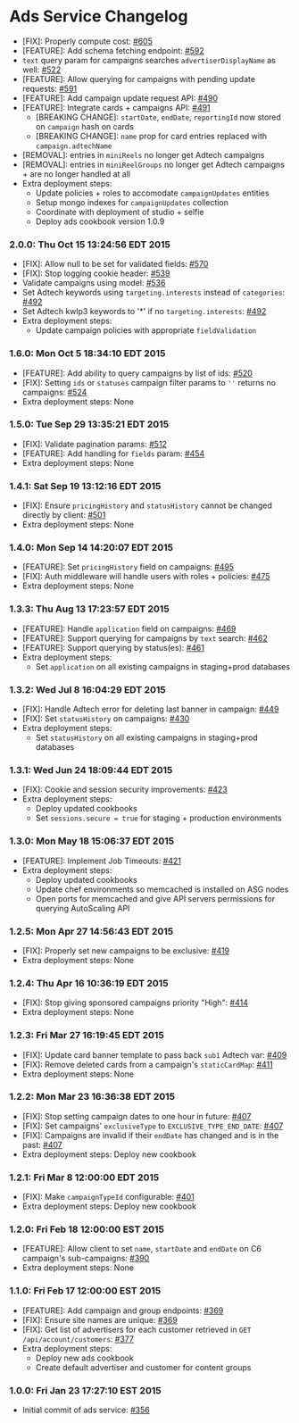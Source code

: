 # Ads Service Changelog

* [FIX]: Properly compute cost: [#605](https://github.com/cinema6/cwrx/issues/605)
* [FEATURE]: Add schema fetching endpoint: [#592](https://github.com/cinema6/cwrx/issues/592)
* `text` query param for campaigns searches `advertiserDisplayName` as well: [#522](https://github.com/cinema6/cwrx/issues/522)
* [FEATURE]: Allow querying for campaigns with pending update requests: [#591](https://github.com/cinema6/cwrx/issues/591)
* [FEATURE]: Add campaign update request API: [#490](https://github.com/cinema6/cwrx/issues/490)
* [FEATURE]: Integrate cards + campaigns API: [#491](https://github.com/cinema6/cwrx/issues/491)
    * [BREAKING CHANGE]: `startDate`, `endDate`, `reportingId` now stored on `campaign` hash on cards
    * [BREAKING CHANGE]: `name` prop for card entries replaced with `campaign.adtechName`
* [REMOVAL]: entries in `miniReels` no longer get Adtech campaigns
* [REMOVAL]: entries in `miniReelGroups` no longer get Adtech campaigns + are no longer handled at all
* Extra deployment steps:
    * Update policies + roles to accomodate `campaignUpdates` entities
    * Setup mongo indexes for `campaignUpdates` collection
    * Coordinate with deployment of studio + selfie
    * Deploy ads cookbook version 1.0.9

### 2.0.0: Thu Oct 15 13:24:56 EDT 2015
* [FIX]: Allow null to be set for validated fields: [#570](https://github.com/cinema6/cwrx/issues/570)
* [FIX]: Stop logging cookie header: [#539](https://github.com/cinema6/cwrx/issues/539)
* Validate campaigns using model: [#536](https://github.com/cinema6/cwrx/issues/536)
* Set Adtech keywords using `targeting.interests` instead of `categories`: [#492](https://github.com/cinema6/cwrx/issues/492)
* Set Adtech kwlp3 keywords to '*' if no `targeting.interests`: [#492](https://github.com/cinema6/cwrx/issues/492)
* Extra deployment steps:
    * Update campaign policies with appropriate `fieldValidation`

### 1.6.0: Mon Oct  5 18:34:10 EDT 2015
* [FEATURE]: Add ability to query campaigns by list of ids: [#520](https://github.com/cinema6/cwrx/issues/520)
* [FIX]: Setting `ids` or `statuses` campaign filter params to `''` returns no campaigns: [#524](https://github.com/cinema6/cwrx/issues/524)
* Extra deployment steps: None

### 1.5.0: Tue Sep 29 13:35:21 EDT 2015
* [FIX]: Validate pagination params: [#512](https://github.com/cinema6/cwrx/issues/512)
* [FEATURE]: Add handling for `fields` param: [#454](https://github.com/cinema6/cwrx/issues/454)
* Extra deployment steps: None

### 1.4.1: Sat Sep 19 13:12:16 EDT 2015
* [FIX]: Ensure `pricingHistory` and `statusHistory` cannot be changed directly by client: [#501](https://github.com/cinema6/cwrx/pull/501)
* Extra deployment steps: None

### 1.4.0: Mon Sep 14 14:20:07 EDT 2015
* [FEATURE]: Set `pricingHistory` field on campaigns: [#495](https://github.com/cinema6/cwrx/issues/495)
* [FIX]: Auth middleware will handle users with roles + policies: [#475](https://github.com/cinema6/cwrx/pull/475)
* Extra deployment steps: None

### 1.3.3: Thu Aug 13 17:23:57 EDT 2015
* [FEATURE]: Handle `application` field on campaigns: [#469](https://github.com/cinema6/cwrx/issues/469)
* [FEATURE]: Support querying for campaigns by `text` search: [#462](https://github.com/cinema6/cwrx/issues/462)
* [FEATURE]: Support querying by status(es): [#461](https://github.com/cinema6/cwrx/issues/461)
* Extra deployment steps:
    * Set `application` on all existing campaigns in staging+prod databases

### 1.3.2: Wed Jul  8 16:04:29 EDT 2015
* [FIX]: Handle Adtech error for deleting last banner in campaign: [#449](https://github.com/cinema6/cwrx/issues/449)
* [FIX]: Set `statusHistory` on campaigns: [#430](https://github.com/cinema6/cwrx/issues/423)
* Extra deployment steps:
    * Set `statusHistory` on all existing campaigns in staging+prod databases

### 1.3.1: Wed Jun 24 18:09:44 EDT 2015
* [FIX]: Cookie and session security improvements: [#423](https://github.com/cinema6/cwrx/pull/423)
* Extra deployment steps:
    * Deploy updated cookbooks
    * Set `sessions.secure = true` for staging + production environments

### 1.3.0: Mon May 18 15:06:37 EDT 2015
* [FEATURE]: Implement Job Timeouts: [#421](https://github.com/cinema6/cwrx/pull/421)
* Extra deployment steps:
    * Deploy updated cookbooks
    * Update chef environments so memcached is installed on ASG nodes
    * Open ports for memcached and give API servers permissions for querying AutoScaling API

### 1.2.5: Mon Apr 27 14:56:43 EDT 2015
* [FIX]: Properly set new campaigns to be exclusive: [#419](https://github.com/cinema6/cwrx/pull/419)
* Extra deployment steps: None

### 1.2.4: Thu Apr 16 10:36:19 EDT 2015
* [FIX]: Stop giving sponsored campaigns priority "High": [#414](https://github.com/cinema6/cwrx/pull/414)
* Extra deployment steps: None

### 1.2.3: Fri Mar 27 16:19:45 EDT 2015
* [FIX]: Update card banner template to pass back `sub1` Adtech var: [#409](https://github.com/cinema6/cwrx/pull/409)
* [FIX]: Remove deleted cards from a campaign's `staticCardMap`: [#411](https://github.com/cinema6/cwrx/pull/411)
* Extra deployment steps: None

### 1.2.2: Mon Mar 23 16:36:38 EDT 2015
* [FIX]: Stop setting campaign dates to one hour in future: [#407](https://github.com/cinema6/cwrx/pull/407)
* [FIX]: Set campaigns' `exclusiveType` to `EXCLUSIVE_TYPE_END_DATE`: [#407](https://github.com/cinema6/cwrx/pull/407)
* [FIX]: Campaigns are invalid if their `endDate` has changed and is in the past: [#407](https://github.com/cinema6/cwrx/pull/407)
* Extra deployment steps: Deploy new cookbook

### 1.2.1: Fri Mar 8 12:00:00 EDT 2015
* [FIX]: Make `campaignTypeId` configurable: [#401](https://github.com/cinema6/cwrx/pull/401)
* Extra deployment steps: Deploy new cookbook

### 1.2.0: Fri Feb 18 12:00:00 EST 2015
* [FEATURE]: Allow client to set `name`, `startDate` and `endDate` on C6 campaign's sub-campaigns: [#390](https://github.com/cinema6/cwrx/pull/390)
* Extra deployment steps: None

### 1.1.0: Fri Feb 17 12:00:00 EST 2015
* [FEATURE]: Add campaign and group endpoints: [#369](https://github.com/cinema6/cwrx/pull/369)
* [FIX]: Ensure site names are unique: [#369](https://github.com/cinema6/cwrx/pull/369)
* [FIX]: Get list of advertisers for each customer retrieved in `GET /api/account/customers`: [#377](https://github.com/cinema6/cwrx/pull/377)
* Extra deployment steps:
    * Deploy new ads cookbook
    * Create default advertiser and customer for content groups

### 1.0.0: Fri Jan 23 17:27:10 EST 2015
* Initial commit of ads service: [#356](https://github.com/cinema6/cwrx/pull/356)
